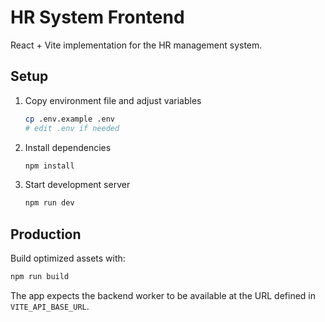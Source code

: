 # HR System Frontend

React + Vite implementation for the HR management system.

## Setup
1. Copy environment file and adjust variables
   ```bash
   cp .env.example .env
   # edit .env if needed
   ```
2. Install dependencies
   ```bash
   npm install
   ```
3. Start development server
   ```bash
   npm run dev
   ```

## Production
Build optimized assets with:
```bash
npm run build
```

The app expects the backend worker to be available at the URL defined in `VITE_API_BASE_URL`.

